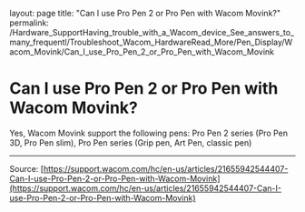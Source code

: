 layout: page
title: "Can I use Pro Pen 2 or Pro Pen with Wacom Movink?"
permalink: /Hardware_SupportHaving_trouble_with_a_Wacom_device_See_answers_to_many_frequentl/Troubleshoot_Wacom_HardwareRead_More/Pen_Display/Wacom_Movink/Can_I_use_Pro_Pen_2_or_Pro_Pen_with_Wacom_Movink

# Can I use Pro Pen 2 or Pro Pen with Wacom Movink?

Yes, Wacom Movink support the following pens: 
Pro Pen 2 series (Pro Pen 3D, Pro Pen slim), Pro Pen series (Grip pen, Art Pen, classic pen)

---
Source: [https://support.wacom.com/hc/en-us/articles/21655942544407-Can-I-use-Pro-Pen-2-or-Pro-Pen-with-Wacom-Movink](https://support.wacom.com/hc/en-us/articles/21655942544407-Can-I-use-Pro-Pen-2-or-Pro-Pen-with-Wacom-Movink)
